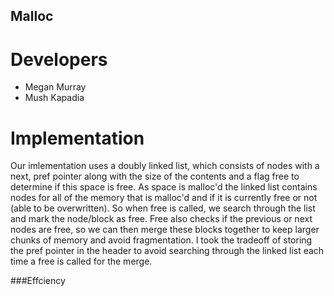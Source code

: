 Malloc
------



Developers
==============
* Megan Murray
* Mush Kapadia


Implementation
==============
Our imlementation uses a doubly linked list, which consists of nodes with a next, pref pointer along with the size of the contents and a flag free to determine if this space is free. As space is malloc'd the linked list contains nodes for all of the memory that is malloc'd and if it is currently free or not (able to be overwritten).  So when free is called, we search through the list and mark the node/block as free.  Free also checks if the previous or next nodes are free, so we can then merge these blocks together to keep larger chunks of memory and avoid fragmentation. I took the tradeoff of storing the pref pointer in the header to avoid searching through the linked list each time a free is called for the merge.

###Effciency 
